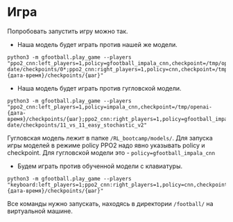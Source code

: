 # Игра

Попробовать запустить игру можно так.
  - Наша модель будет играть против нашей же модели.
```
python3 -m gfootball.play_game --players 
"ppo2_cnn:left_players=1,policy=gfootball_impala_cnn,checkpoint=/tmp/openai-date/checkpoints/0*;ppo2_cnn:right_players=1,policy=cnn,checkpoint=/tmp/openai-{дата-время}/checkpoints/{шаг}"
```
- Наша модель будет играть против гугловской модели.
```
python3 -m gfootball.play_game --players "ppo2_cnn:left_players=1,policy=impala_cnn,checkpoint=/tmp/openai-{дата-время}/checkpoints/{шаг};ppo2_cnn:right_players=1,policy=gfootball_impala_cnn,checkpoint=/tmp/openai-date/checkpoints/11_vs_11_easy_stochastic_v2"
```
Гугловская модель лежит в папке ```/RL_bootcamp/models/```. 
Для запуска игры моделей в режиме policy PPO2 надо явно указывать policy и checkpoint.
Для гугловской модели это - ```policy=gfootball_impala_cnn```

- Будем играть против обученной модели с клавиатуры.
```
python3 -m gfootball.play_game --players 
"keyboard:left_players=1;ppo2_cnn:right_players=1,policy=cnn,checkpoint=/tmp/openai-{дата-время}/checkpoints/{шаг}"
```
Все команды нужно запускать, находясь в директории ```/football/``` на виртуальной машине.

 

